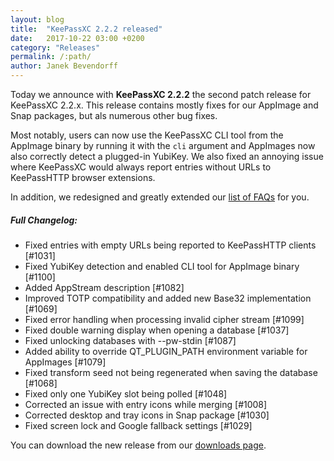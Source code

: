 ```yaml
---
layout: blog
title:  "KeePassXC 2.2.2 released"
date:   2017-10-22 03:00 +0200
category: "Releases"
permalink: /:path/
author: Janek Bevendorff
---
```


Today we announce with **KeePassXC 2.2.2** the second patch release for KeePassXC 2.2.x.
This release contains mostly fixes for our AppImage and Snap packages, but als numerous
other bug fixes.

Most notably, users can now use the KeePassXC CLI tool from the AppImage binary by
running it with the `cli` argument and AppImages now also correctly detect a plugged-in
YubiKey. We also fixed an annoying issue where KeePassXC would always report entries
without URLs to KeePassHTTP browser extensions.

In addition, we redesigned and greatly extended our [list of FAQs](/docs) for you.


##### Full Changelog:
- Fixed entries with empty URLs being reported to KeePassHTTP clients [#1031]
- Fixed YubiKey detection and enabled CLI tool for AppImage binary [#1100]
- Added AppStream description [#1082]
- Improved TOTP compatibility and added new Base32 implementation [#1069]
- Fixed error handling when processing invalid cipher stream [#1099]
- Fixed double warning display when opening a database [#1037]
- Fixed unlocking databases with --pw-stdin [#1087]
- Added ability to override QT_PLUGIN_PATH environment variable for AppImages [#1079]
- Fixed transform seed not being regenerated when saving the database [#1068]
- Fixed only one YubiKey slot being polled [#1048]
- Corrected an issue with entry icons while merging [#1008]
- Corrected desktop and tray icons in Snap package [#1030]
- Fixed screen lock and Google fallback settings [#1029]

You can download the new release from our [downloads page](/download).
